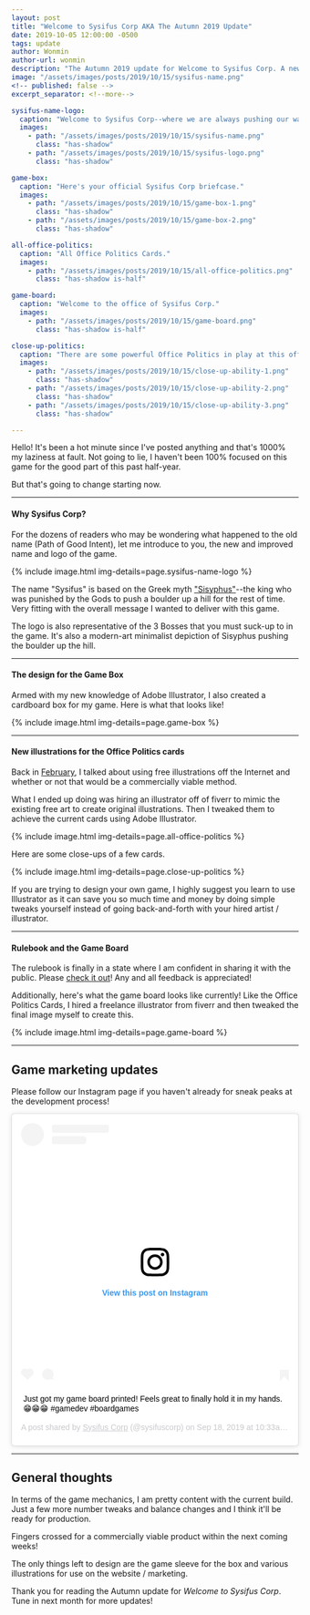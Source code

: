 ```yaml
---
layout: post
title: "Welcome to Sysifus Corp AKA The Autumn 2019 Update"
date: 2019-10-05 12:00:00 -0500
tags: update
author: Wonmin
author-url: wonmin
description: "The Autumn 2019 update for Welcome to Sysifus Corp. A new name and beginnings of mass-production!"
image: "/assets/images/posts/2019/10/15/sysifus-name.png"
<!-- published: false -->
excerpt_separator: <!--more-->

sysifus-name-logo:
  caption: "Welcome to Sysifus Corp--where we are always pushing our way to the top."
  images:
    - path: "/assets/images/posts/2019/10/15/sysifus-name.png"
      class: "has-shadow"
    - path: "/assets/images/posts/2019/10/15/sysifus-logo.png"
      class: "has-shadow"

game-box:
  caption: "Here's your official Sysifus Corp briefcase."
  images:
    - path: "/assets/images/posts/2019/10/15/game-box-1.png"
      class: "has-shadow"
    - path: "/assets/images/posts/2019/10/15/game-box-2.png"
      class: "has-shadow"

all-office-politics:
  caption: "All Office Politics Cards."
  images:
    - path: "/assets/images/posts/2019/10/15/all-office-politics.png"
      class: "has-shadow is-half"

game-board:
  caption: "Welcome to the office of Sysifus Corp."
  images:
    - path: "/assets/images/posts/2019/10/15/game-board.png"
      class: "has-shadow is-half"

close-up-politics:
  caption: "There are some powerful Office Politics in play at this office."
  images:
    - path: "/assets/images/posts/2019/10/15/close-up-ability-1.png"
      class: "has-shadow"
    - path: "/assets/images/posts/2019/10/15/close-up-ability-2.png"
      class: "has-shadow"
    - path: "/assets/images/posts/2019/10/15/close-up-ability-3.png"
      class: "has-shadow"

---
```


Hello! It's been a hot minute since I've posted anything and that's 1000% my laziness at fault. Not going to lie, I haven't been 100% focused on this game for the good part of this past half-year.

But that's going to change starting now.

<!--more-->

---

#### Why Sysifus Corp?

For the dozens of readers who may be wondering what happened to the old name (Path of Good Intent), let me introduce to you, the new and improved name and logo of the game.

{% include image.html img-details=page.sysifus-name-logo %}

The name "Sysifus" is based on the Greek myth ["Sisyphus"](https://en.wikipedia.org/wiki/Sisyphus)--the king who was punished by the Gods to push a boulder up a hill for the rest of time. Very fitting with the overall message I wanted to deliver with this game.

The logo is also representative of the 3 Bosses that you must suck-up to in the game. It's also a modern-art minimalist depiction of Sisyphus pushing the boulder up the hill.

---

#### The design for the Game Box

Armed with my new knowledge of Adobe Illustrator, I also created a cardboard box for my game. Here is what that looks like!

{% include image.html img-details=page.game-box %}

---

#### New illustrations for the Office Politics cards

Back in [February](/2019/02/28/february-update.html), I talked about using free illustrations off the Internet and whether or not that would be a commercially viable method.

What I ended up doing was hiring an illustrator off of fiverr to mimic the existing free art to create original illustrations. Then I tweaked them to achieve the current cards using Adobe Illustrator.

{% include image.html img-details=page.all-office-politics %}

Here are some close-ups of a few cards.

{% include image.html img-details=page.close-up-politics %}

If you are trying to design your own game, I highly suggest you learn to use Illustrator as it can save you so much time and money by doing simple tweaks yourself instead of going back-and-forth with your hired artist / illustrator.

---

#### Rulebook and the Game Board

The rulebook is finally in a state where I am confident in sharing it with the public. Please [check it out](/rulebook)! Any and all feedback is appreciated!

Additionally, here's what the game board looks like currently! Like the Office Politics Cards, I hired a freelance illustrator from fiverr and then tweaked the final image myself to create this.

{% include image.html img-details=page.game-board %}

---

## Game marketing updates ##

Please follow our Instagram page if you haven't already for sneak peaks at the development process!

<blockquote class="instagram-media" data-instgrm-captioned data-instgrm-permalink="https://www.instagram.com/p/B2j6PsGhcOv/?utm_source=ig_embed&amp;utm_campaign=loading" data-instgrm-version="12" style=" background:#FFF; border:0; border-radius:3px; box-shadow:0 0 1px 0 rgba(0,0,0,0.5),0 1px 10px 0 rgba(0,0,0,0.15); margin: 1px; max-width:540px; min-width:326px; padding:0; width:99.375%; width:-webkit-calc(100% - 2px); width:calc(100% - 2px);"><div style="padding:16px;"> <a href="https://www.instagram.com/p/B2j6PsGhcOv/?utm_source=ig_embed&amp;utm_campaign=loading" style=" background:#FFFFFF; line-height:0; padding:0 0; text-align:center; text-decoration:none; width:100%;" target="_blank"> <div style=" display: flex; flex-direction: row; align-items: center;"> <div style="background-color: #F4F4F4; border-radius: 50%; flex-grow: 0; height: 40px; margin-right: 14px; width: 40px;"></div> <div style="display: flex; flex-direction: column; flex-grow: 1; justify-content: center;"> <div style=" background-color: #F4F4F4; border-radius: 4px; flex-grow: 0; height: 14px; margin-bottom: 6px; width: 100px;"></div> <div style=" background-color: #F4F4F4; border-radius: 4px; flex-grow: 0; height: 14px; width: 60px;"></div></div></div><div style="padding: 19% 0;"></div> <div style="display:block; height:50px; margin:0 auto 12px; width:50px;"><svg width="50px" height="50px" viewBox="0 0 60 60" version="1.1" xmlns="https://www.w3.org/2000/svg" xmlns:xlink="https://www.w3.org/1999/xlink"><g stroke="none" stroke-width="1" fill="none" fill-rule="evenodd"><g transform="translate(-511.000000, -20.000000)" fill="#000000"><g><path d="M556.869,30.41 C554.814,30.41 553.148,32.076 553.148,34.131 C553.148,36.186 554.814,37.852 556.869,37.852 C558.924,37.852 560.59,36.186 560.59,34.131 C560.59,32.076 558.924,30.41 556.869,30.41 M541,60.657 C535.114,60.657 530.342,55.887 530.342,50 C530.342,44.114 535.114,39.342 541,39.342 C546.887,39.342 551.658,44.114 551.658,50 C551.658,55.887 546.887,60.657 541,60.657 M541,33.886 C532.1,33.886 524.886,41.1 524.886,50 C524.886,58.899 532.1,66.113 541,66.113 C549.9,66.113 557.115,58.899 557.115,50 C557.115,41.1 549.9,33.886 541,33.886 M565.378,62.101 C565.244,65.022 564.756,66.606 564.346,67.663 C563.803,69.06 563.154,70.057 562.106,71.106 C561.058,72.155 560.06,72.803 558.662,73.347 C557.607,73.757 556.021,74.244 553.102,74.378 C549.944,74.521 548.997,74.552 541,74.552 C533.003,74.552 532.056,74.521 528.898,74.378 C525.979,74.244 524.393,73.757 523.338,73.347 C521.94,72.803 520.942,72.155 519.894,71.106 C518.846,70.057 518.197,69.06 517.654,67.663 C517.244,66.606 516.755,65.022 516.623,62.101 C516.479,58.943 516.448,57.996 516.448,50 C516.448,42.003 516.479,41.056 516.623,37.899 C516.755,34.978 517.244,33.391 517.654,32.338 C518.197,30.938 518.846,29.942 519.894,28.894 C520.942,27.846 521.94,27.196 523.338,26.654 C524.393,26.244 525.979,25.756 528.898,25.623 C532.057,25.479 533.004,25.448 541,25.448 C548.997,25.448 549.943,25.479 553.102,25.623 C556.021,25.756 557.607,26.244 558.662,26.654 C560.06,27.196 561.058,27.846 562.106,28.894 C563.154,29.942 563.803,30.938 564.346,32.338 C564.756,33.391 565.244,34.978 565.378,37.899 C565.522,41.056 565.552,42.003 565.552,50 C565.552,57.996 565.522,58.943 565.378,62.101 M570.82,37.631 C570.674,34.438 570.167,32.258 569.425,30.349 C568.659,28.377 567.633,26.702 565.965,25.035 C564.297,23.368 562.623,22.342 560.652,21.575 C558.743,20.834 556.562,20.326 553.369,20.18 C550.169,20.033 549.148,20 541,20 C532.853,20 531.831,20.033 528.631,20.18 C525.438,20.326 523.257,20.834 521.349,21.575 C519.376,22.342 517.703,23.368 516.035,25.035 C514.368,26.702 513.342,28.377 512.574,30.349 C511.834,32.258 511.326,34.438 511.181,37.631 C511.035,40.831 511,41.851 511,50 C511,58.147 511.035,59.17 511.181,62.369 C511.326,65.562 511.834,67.743 512.574,69.651 C513.342,71.625 514.368,73.296 516.035,74.965 C517.703,76.634 519.376,77.658 521.349,78.425 C523.257,79.167 525.438,79.673 528.631,79.82 C531.831,79.965 532.853,80.001 541,80.001 C549.148,80.001 550.169,79.965 553.369,79.82 C556.562,79.673 558.743,79.167 560.652,78.425 C562.623,77.658 564.297,76.634 565.965,74.965 C567.633,73.296 568.659,71.625 569.425,69.651 C570.167,67.743 570.674,65.562 570.82,62.369 C570.966,59.17 571,58.147 571,50 C571,41.851 570.966,40.831 570.82,37.631"></path></g></g></g></svg></div><div style="padding-top: 8px;"> <div style=" color:#3897f0; font-family:Arial,sans-serif; font-size:14px; font-style:normal; font-weight:550; line-height:18px;"> View this post on Instagram</div></div><div style="padding: 12.5% 0;"></div> <div style="display: flex; flex-direction: row; margin-bottom: 14px; align-items: center;"><div> <div style="background-color: #F4F4F4; border-radius: 50%; height: 12.5px; width: 12.5px; transform: translateX(0px) translateY(7px);"></div> <div style="background-color: #F4F4F4; height: 12.5px; transform: rotate(-45deg) translateX(3px) translateY(1px); width: 12.5px; flex-grow: 0; margin-right: 14px; margin-left: 2px;"></div> <div style="background-color: #F4F4F4; border-radius: 50%; height: 12.5px; width: 12.5px; transform: translateX(9px) translateY(-18px);"></div></div><div style="margin-left: 8px;"> <div style=" background-color: #F4F4F4; border-radius: 50%; flex-grow: 0; height: 20px; width: 20px;"></div> <div style=" width: 0; height: 0; border-top: 2px solid transparent; border-left: 6px solid #f4f4f4; border-bottom: 2px solid transparent; transform: translateX(16px) translateY(-4px) rotate(30deg)"></div></div><div style="margin-left: auto;"> <div style=" width: 0px; border-top: 8px solid #F4F4F4; border-right: 8px solid transparent; transform: translateY(16px);"></div> <div style=" background-color: #F4F4F4; flex-grow: 0; height: 12px; width: 16px; transform: translateY(-4px);"></div> <div style=" width: 0; height: 0; border-top: 8px solid #F4F4F4; border-left: 8px solid transparent; transform: translateY(-4px) translateX(8px);"></div></div></div></a> <p style=" margin:8px 0 0 0; padding:0 4px;"> <a href="https://www.instagram.com/p/B2j6PsGhcOv/?utm_source=ig_embed&amp;utm_campaign=loading" style=" color:#000; font-family:Arial,sans-serif; font-size:14px; font-style:normal; font-weight:normal; line-height:17px; text-decoration:none; word-wrap:break-word;" target="_blank">Just got my game board printed! Feels great to finally hold it in my hands. 😁😁😁 #gamedev #boardgames</a></p> <p style=" color:#c9c8cd; font-family:Arial,sans-serif; font-size:14px; line-height:17px; margin-bottom:0; margin-top:8px; overflow:hidden; padding:8px 0 7px; text-align:center; text-overflow:ellipsis; white-space:nowrap;">A post shared by <a href="https://www.instagram.com/sysifuscorp/?utm_source=ig_embed&amp;utm_campaign=loading" style=" color:#c9c8cd; font-family:Arial,sans-serif; font-size:14px; font-style:normal; font-weight:normal; line-height:17px;" target="_blank"> Sysifus Corp</a> (@sysifuscorp) on <time style=" font-family:Arial,sans-serif; font-size:14px; line-height:17px;" datetime="2019-09-18T17:33:54+00:00">Sep 18, 2019 at 10:33am PDT</time></p></div></blockquote> <script async src="//www.instagram.com/embed.js"></script>

---

## General thoughts ##

In terms of the game mechanics, I am pretty content with the current build. Just a few more number tweaks and balance changes and I think it'll be ready for production.

Fingers crossed for a commercially viable product within the next coming weeks!

The only things left to design are the game sleeve for the box and various illustrations for use on the website / marketing.

Thank you for reading the Autumn update for _Welcome to Sysifus Corp_. Tune in next month for more updates!
